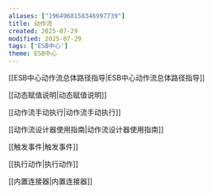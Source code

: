 ```yaml
---
aliases: ["1964968158346997739"]
title: 动作流
created: 2025-07-29
modified: 2025-07-29
tags: ['ESB中心']
theme: ESB中心
---
```


[[ESB中心动作流总体路径指导|ESB中心动作流总体路径指导]]

[[动态赋值说明|动态赋值说明]]

[[动作流手动执行|动作流手动执行]]

[[动作流设计器使用指南|动作流设计器使用指南]]

[[触发事件|触发事件]]

[[执行动作|执行动作]]

[[内置连接器|内置连接器]]